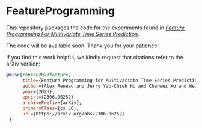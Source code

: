 # FeatureProgramming

This repository packages the code for the experiments found in [_Feature Programming For Multivariate Time Series Prediction_](https://arxiv.org/abs/2306.06252).

The code will be available soon. Thank you for your patience!


If you find this work helpful, we kindly request that citations refer to the arXiv version:

```bibtex
@misc{reneau2023feature,
      title={Feature Programming for Multivariate Time Series Prediction}, 
      author={Alex Reneau and Jerry Yao-Chieh Hu and Chenwei Xu and Weijian Li and Ammar Gilani and Han Liu},
      year={2023},
      eprint={2306.06252},
      archivePrefix={arXiv},
      primaryClass={cs.LG},
      url={https://arxiv.org/abs/2306.06252}
 }
 ```
